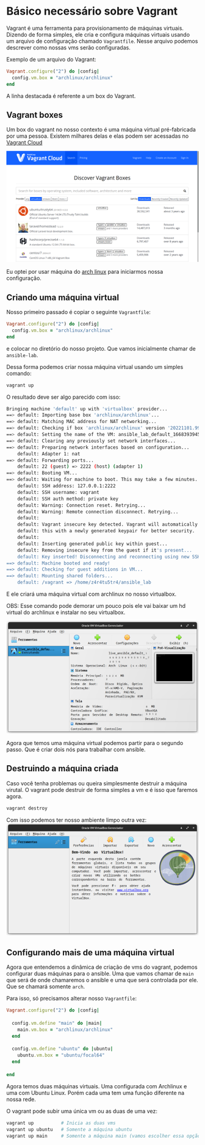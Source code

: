 # Básico necessário sobre Vagrant

Vagrant é uma ferramenta para provisionamento de máquinas virtuais. Dizendo de forma simples, ele cria e configura máquinas virtuais usando um arquivo de configuração chamado `Vagrantfile`. Nesse arquivo podemos descrever como nossas vms serão configuradas.

Exemplo de um arquivo do Vagrant:

```ruby title="Vagrantfile" linenums="1" hl_lines="2"
Vagrant.configure("2") do |config|
  config.vm.box = "archlinux/archlinux"
end
```
A linha destacada é referente a um box do Vagrant.

## Vagrant boxes

Um box do vagrant no nosso contexto é uma máquina virtual pré-fabricada por uma pessoa. Existem milhares delas e elas podem ser acessadas no [Vagrant Cloud](https://app.vagrantup.com/boxes/search?provider=virtualbox)

![](/images/vagrant_cloud.png)

Eu optei por usar máquina do [arch linux](https://archlinux.org/) para iniciarmos nossa configuração.

## Criando uma máquina virtual

Nosso primeiro passado é copiar o seguinte `Vagrantfile`:

```ruby title="Vagrantfile" linenums="1"
Vagrant.configure("2") do |config|
  config.vm.box = "archlinux/archlinux"
end
```

e colocar no diretório do nosso projeto. Que vamos inicialmente chamar de `ansible-lab`.

Dessa forma podemos criar nossa máquina virtual usando um simples comando:

```bash title="$ Execução no terminal"
vagrant up
```

O resultado deve ser algo parecido com isso:

```bash
Bringing machine 'default' up with 'virtualbox' provider...
==> default: Importing base box 'archlinux/archlinux'...
==> default: Matching MAC address for NAT networking...
==> default: Checking if box 'archlinux/archlinux' version '20221101.99038' is up to date...
==> default: Setting the name of the VM: ansible_lab_default_1668393945684_70462
==> default: Clearing any previously set network interfaces...
==> default: Preparing network interfaces based on configuration...
    default: Adapter 1: nat
==> default: Forwarding ports...
    default: 22 (guest) => 2222 (host) (adapter 1)
==> default: Booting VM...
==> default: Waiting for machine to boot. This may take a few minutes...
    default: SSH address: 127.0.0.1:2222
    default: SSH username: vagrant
    default: SSH auth method: private key
    default: Warning: Connection reset. Retrying...
    default: Warning: Remote connection disconnect. Retrying...
    default: 
    default: Vagrant insecure key detected. Vagrant will automatically replace
    default: this with a newly generated keypair for better security.
    default: 
    default: Inserting generated public key within guest...
    default: Removing insecure key from the guest if it's present...
    default: Key inserted! Disconnecting and reconnecting using new SSH key...
==> default: Machine booted and ready!
==> default: Checking for guest additions in VM...
==> default: Mounting shared folders...
    default: /vagrant => /home/z4r4tu5tr4/ansible_lab
```

E ele criará uma máquina virtual com archlinux no nosso virtualbox.

OBS: Esse comando pode demorar um pouco pois ele vai baixar um hd virtual do archlinux e instalar no seu virtualbox.

![](./images/virtualbox_01.png)

Agora que temos uma máquina virtual podemos partir para o segundo passo. Que é criar dois nós para trabalhar com ansible.

## Destruindo a máquina criada

Caso você tenha problemas ou queira simplesmente destruir a máquina virutal. O vagrant pode destruir de forma simples a vm e é isso que faremos agora.

```bash
vagrant destroy
```

Com isso podemos ter nosso ambiente limpo outra vez:
![](./images/virtualbox_02.png)

## Configurando mais de uma máquina virtual

Agora que entendemos a dinâmica de criação de vms do vagrant, podemos configurar duas máquinas para o ansible. Uma que vamos chamar de `main` que será de onde chamaremos o ansible e uma que será controlada por ele. Que se chamará somente `arch`.

Para isso, só precisamos alterar nosso `Vagrantfile`:

```ruby
Vagrant.configure("2") do |config|

  config.vm.define "main" do |main|
    main.vm.box = "archlinux/archlinux"
  end

  config.vm.define "ubuntu" do |ubuntu|
    ubuntu.vm.box = "ubuntu/focal64"
  end

end
```

Agora temos duas máquinas virtuais. Uma configurada com Archlinux e uma com Ubuntu Linux. Porém cada uma tem uma função diferente na nossa rede.

O vagrant pode subir uma única vm ou as duas de uma vez:

```bash hl_lines="3"
vagrant up          # Inicia as duas vms
vagrant up ubuntu   # Somente a máquina ubuntu
vagrant up main     # Somente a máquina main (vamos escolher essa opção)
```
